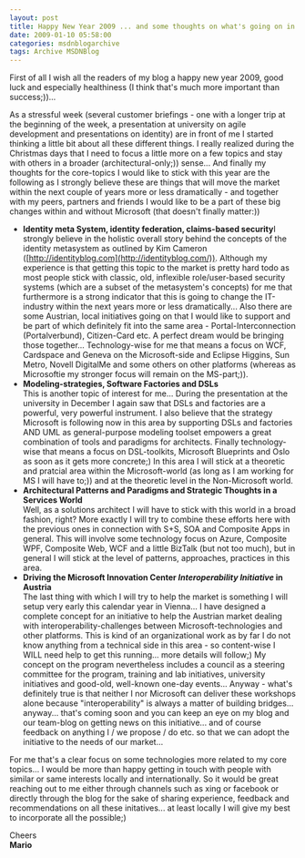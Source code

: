 ```yaml
---
layout: post
title: Happy New Year 2009 ... and some thoughts on what's going on in 2009...
date: 2009-01-10 05:58:00
categories: msdnblogarchive
tags: Archive MSDNBlog
---
```


First of all I wish all the readers of my blog a happy new year 2009, good luck and especially healthiness (I think that's much more important than success;))...


As a stressful week (several customer briefings - one with a longer trip at the beginning of the week, a presentation at university on agile development and presentations on identity) are in front of me I started thinking a little bit about all these different things. I really realized during the Christmas days that I need to focus a little more on a few topics and stay with others in a broader (architectural-only;)) sense... And finally my thoughts for the core-topics I would like to stick with this year are the following as I strongly believe these are things that will move the market within the next couple of years more or less dramatically - and together with my peers, partners and friends I would like to be a part of these big changes within and without Microsoft (that doesn't finally matter:))


* **Identity meta System, identity federation, claims-based security**I strongly believe in the holistic overall story behind the concepts of the identity metasystem as outlined by Kim Cameron ([http://identityblog.com](http://identityblog.com/)). Although my experience is that getting this topic to the market is pretty hard todo as most people stick with classic, old, inflexible role/user-based security systems (which are a subset of the metasystem's concepts) for me that furthermore is a strong indicator that this is going to change the IT-industry within the next years more or less dramatically... Also there are some Austrian, local initiatives going on that I would like to support and be part of which definitely fit into the same area - Portal-Interconnection (Portalverbund), Citizen-Card etc. A perfect dream would be bringing those together... Technology-wise for me that means a focus on WCF, Cardspace and Geneva on the Microsoft-side and Eclipse Higgins, Sun Metro, Novell DigitalMe and some others on other platforms (whereas as Microsoftie my stronger focus will remain on the MS-part;)).
* **Modeling-strategies, Software Factories and DSLs**  
This is another topic of interest for me... During the presentation at the university in December I again saw that DSLs and factories are a powerful, very powerful instrument. I also believe that the strategy Microsoft is following now in this area by supporting DSLs and factories AND UML as general-purpose modeling toolset empowers a great combination of tools and paradigms for architects. Finally technology-wise that means a focus on DSL-toolkits, Microsoft Blueprints and Oslo as soon as it gets more concrete;) In this area I will stick at a theoretic and pratcial area within the Microsoft-world (as long as I am working for MS I will have to;)) and at the theoretic level in the Non-Microsoft world.
* **Architectural Patterns and Paradigms and Strategic Thoughts in a Services World**  
Well, as a solutions architect I will have to stick with this world in a broad fashion, right? More exactly I will try to combine these efforts here with the previous ones in connection with S+S, SOA and Composite Apps in general. This will involve some technology focus on Azure, Composite WPF, Composite Web, WCF and a little BizTalk (but not too much), but in general I will stick at the level of patterns, approaches, practices in this area.
* **Driving the Microsoft Innovation Center *Interoperability Initiative* in Austria**  
The last thing with which I will try to help the market is something I will setup very early this calendar year in Vienna... I have designed a complete concept for an initiative to help the Austrian market dealing with interoperability-challenges between Microsoft-technologies and other platforms. This is kind of an organizational work as by far I do not know anything from a technical side in this area - so content-wise I WILL need help to get this running... more details will follow;) My concept on the program nevertheless includes a council as a steering committee for the program, training and lab initiatives, university initiatives and good-old, well-known one-day events... Anyway - what's definitely true is that neither I nor Microsoft can deliver these workshops alone because "interoperability" is always a matter of building bridges... anyway... that's coming soon and you can keep an eye on my blog and our team-blog on getting news on this initiative... and of course feedback on anything I / we propose / do etc. so that we can adopt the initiative to the needs of our market...


For me that's a clear focus on some technologies more related to my core topics... I would be more than happy getting in touch with people with similar or same interests locally and internationally. So it would be great reaching out to me either through channels such as xing or facebook or directly through the blog for the sake of sharing experience, feedback and recommendations on all these initatives... at least locally I will give my best to incorporate all the possible;)


Cheers  
**Mario**


